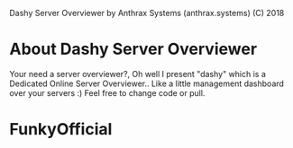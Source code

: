 Dashy Server Overviewer by Anthrax Systems (anthrax.systems) (C) 2018 

# About Dashy Server Overviewer

Your need a server overviewer?, Oh well I present "dashy" which is a Dedicated Online Server Overviewer.. 
Like a little management dashboard over your servers :) Feel free to change code or pull.

# FunkyOfficial
